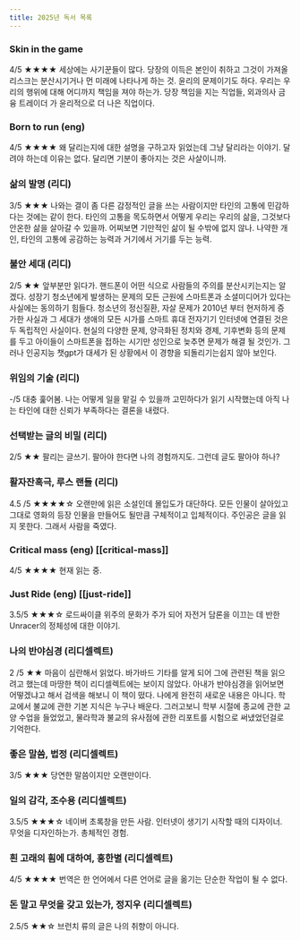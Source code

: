```yaml
---
title: 2025년 독서 목록
---
```


### Skin in the game 
4/5 ★★★★
세상에는 사기꾼들이 많다. 당장의 이득은 본인이 취하고 그것이 가져올 리스크는 분산시기거나 먼 미래에 나타나게 하는 것. 윤리의 문제이기도 하다. 우리는 우리의 행위에 대해 어디까지 책임을 져야 하는가. 당장 책임을 지는 직업들, 외과의사 금융 트레이더 가 윤리적으로 더 나은 직업이다.

### Born to run (eng)
4/5 ★★★★
왜 달리는지에 대한 설명을 구하고자 읽었는데 그냥 달리라는 이야기.
달려야 하는데 이유는 없다. 달리면 기분이 좋아지는 것은 사살이니까.

### 삶의 발명 (리디)
3/5 ★★★
나와는 결이 좀 다른 감정적인 글을 쓰는 사람이지만 타인의 고통에 민감하다는 것에는 같이 한다. 타인의 고통을 목도하면서 어떻게 우리는 우리의 삶을, 그것보다 안온한 삶을 살아갈 수 있을까. 어찌보면 기만적인 삶이 될 수밖에 없지 않나. 나약한 개인, 타인의 고통에 공감하는 능력과 거기에서 거기를 두는 능력.

### 불안 세대 (리디) 
2/5 ★★
앞부분만 읽다가. 핸드폰이 어떤 식으로 사람들의 주의를 분산시키는지는 알겠다. 성장기 청소년에게 발생하는 문제의 모든 근원에 스마트폰과 소셜미디어가 있다는 사실에는 동의하기 힘들다. 청소년의 정신질환, 자살 문제가 2010년 부터 현저하게 증가한 사실과 그 세대가 생애의 모든 시가를 스마트 휴대 전자기기 인터넷에 연결된 것은 두 독립적인 사실이다. 현실의 다양한 문제, 양극화된 정치와 경제, 기후변화 등의 문제를 두고 아이들이 스마트폰을 접하는 시기만 성인으로 늦추면 문제가 해결 될 것인가. 그러나 인공지능 챗gpt가 대세가 된 상황에서 이 경향을 되돌리기는쉽지 않아 보인다.

### 위임의 기술 (리디)
-/5
대충 훑어봄. 나는 어떻게 일을 맡길 수 있을까 고민하다가 읽기 시작했는데 아직 나는 타인에 대한 신뢰가 부족하다는 결론을 내렸다.

### 선택받는 글의 비밀 (리디)
2/5 ★★
팔리는 글쓰기. 팔아야 한다면 나의 경험까지도. 그런데 글도 팔아야 하나?


### 활자잔혹극, 루스 랜들 (리디)
4.5 /5 ★★★★☆
오랜만에 읽은 소설인데 몰입도가 대단하다. 모든 인물이 살아있고 그대로 영화의 등장 인물을 만들어도 될만큼 구체적이고 입체적이다. 주인공은 글을 읽지 못한다. 그래서 사람을 죽였다. 

### Critical mass (eng) [[critical-mass]]
4/5 ★★★★
현재 읽는 중.

### Just Ride (eng) [[just-ride]]
3.5/5 ★★★☆
로드싸이클 위주의 문화가 주가 되어 자전거 담론을 이끄는 데 반한 Unracer의 정체성에 대한 이야기.

### 나의 반야심경 (리디셀렉트)
2 /5 ★★
마음이 심란해서 읽었다. 바가바드 기타를 알게 되어 그에 관련된 책을 읽으려고 했는데 마땅한 책이 리디셀렉트에는 보이지 않았다.
아내가 반야심경을 읽어보면 어떻겠냐고 해서 검색을 해보니 이 책이 떴다.
나에게 완전히 새로운 내용은 아니다. 학교에서 불교에 관한 기본 지식은 누구나 배운다.
그러고보니 학부 시절에 종교에 관한 교양 수업을 들었었고, 물라학과 불교의 유사점에 관한 리포트를 시험으로 써냈었던걸로 기억한다.

### 좋은 말씀, 법정 (리디셀렉트)
3/5 ★★★
당연한 말씀이지만 오랜만이다.

### 일의 감각, 조수용 (리디셀렉트)
3.5/5 ★★★☆
네이버 초록창을 만든 사람. 인터넷이 생기기 시작할 때의 디자이너. 무엇을 디자인하는가. 총체적인 경험.

### 흰 고래의 흼에 대하여, 홍한별 (리디셀렉트)
4/5 ★★★★
번역은 한 언어에서 다른 언어로 글을 옮기는 단순한 작업이 될 수 없다.

### 돈 말고 무엇을 갖고 있는가, 정지우 (리디셀렉트)
2.5/5 ★★☆
브런치 류의 글은 나의 취향이 아니다. 
